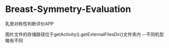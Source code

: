 # Breast-Symmetry-Evaluation
乳房对称性判断评价APP

图片文件的存储路径位于getActivity().getExternalFilesDir()文件夹内 --不同机型略有不同